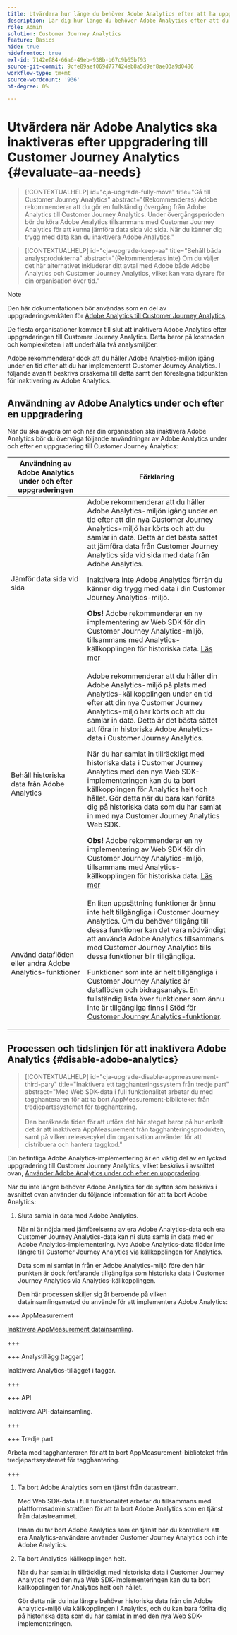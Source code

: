 ```yaml
---
title: Utvärdera hur länge du behöver Adobe Analytics efter att ha uppgraderat till Customer Journey Analytics
description: Lär dig hur länge du behöver Adobe Analytics efter att du uppgraderat till Customer Journey Analytics
role: Admin
solution: Customer Journey Analytics
feature: Basics
hide: true
hidefromtoc: true
exl-id: 7142ef84-66a6-49eb-938b-b67c9b65bf93
source-git-commit: 9cfe89aef069d777424eb8a5d9ef8ae03a9d0486
workflow-type: tm+mt
source-wordcount: '936'
ht-degree: 0%

---
```


# Utvärdera när Adobe Analytics ska inaktiveras efter uppgradering till Customer Journey Analytics {#evaluate-aa-needs}

<!-- markdownlint-disable MD034 -->

>[!CONTEXTUALHELP]
>id="cja-upgrade-fully-move"
>title="Gå till Customer Journey Analytics"
>abstract="(Rekommenderas) Adobe rekommenderar att du gör en fullständig övergång från Adobe Analytics till Customer Journey Analytics. Under övergångsperioden bör du köra Adobe Analytics tillsammans med Customer Journey Analytics för att kunna jämföra data sida vid sida. När du känner dig trygg med data kan du inaktivera Adobe Analytics."

<!-- markdownlint-enable MD034 -->

<!-- markdownlint-disable MD034 -->

>[!CONTEXTUALHELP]
>id="cja-upgrade-keep-aa"
>title="Behåll båda analysprodukterna"
>abstract="(Rekommenderas inte) Om du väljer det här alternativet inkluderar ditt avtal med Adobe både Adobe Analytics och Customer Journey Analytics, vilket kan vara dyrare för din organisation över tid."

<!-- markdownlint-enable MD034 -->

>[!NOTE]
>
>Den här dokumentationen bör användas som en del av uppgraderingsenkäten för [Adobe Analytics till Customer Journey Analytics](https://gigazelle.github.io/cja-ttv/).

De flesta organisationer kommer till slut att inaktivera Adobe Analytics efter uppgraderingen till Customer Journey Analytics. Detta beror på kostnaden och komplexiteten i att underhålla två analysmiljöer.

Adobe rekommenderar dock att du håller Adobe Analytics-miljön igång under en tid efter att du har implementerat Customer Journey Analytics. I följande avsnitt beskrivs orsakerna till detta samt den föreslagna tidpunkten för inaktivering av Adobe Analytics.

## Användning av Adobe Analytics under och efter en uppgradering

När du ska avgöra om och när din organisation ska inaktivera Adobe Analytics bör du överväga följande användningar av Adobe Analytics under och efter en uppgradering till Customer Journey Analytics:

| Användning av Adobe Analytics under och efter uppgraderingen | Förklaring |
|---------|----------|
| Jämför data sida vid sida | Adobe rekommenderar att du håller Adobe Analytics-miljön igång under en tid efter att din nya Customer Journey Analytics-miljö har körts och att du samlar in data. Detta är det bästa sättet att jämföra data från Customer Journey Analytics sida vid sida med data från Adobe Analytics.<p>Inaktivera inte Adobe Analytics förrän du känner dig trygg med data i din Customer Journey Analytics-miljö.</p><p>**Obs!** Adobe rekommenderar en ny implementering av Web SDK för din Customer Journey Analytics-miljö, tillsammans med Analytics-källkopplingen för historiska data. [Läs mer](/help/getting-started/cja-upgrade/cja-upgrade-recommendations.md)</p> |
| Behåll historiska data från Adobe Analytics | Adobe rekommenderar att du håller din Adobe Analytics-miljö på plats med Analytics-källkopplingen under en tid efter att din nya Customer Journey Analytics-miljö har körts och att du samlar in data. Detta är det bästa sättet att föra in historiska Adobe Analytics-data i Customer Journey Analytics.<p>När du har samlat in tillräckligt med historiska data i Customer Journey Analytics med den nya Web SDK-implementeringen kan du ta bort källkopplingen för Analytics helt och hållet. Gör detta när du bara kan förlita dig på historiska data som du har samlat in med nya Customer Journey Analytics Web SDK.</p><p>**Obs!** Adobe rekommenderar en ny implementering av Web SDK för din Customer Journey Analytics-miljö, tillsammans med Analytics-källkopplingen för historiska data. [Läs mer](/help/getting-started/cja-upgrade/cja-upgrade-recommendations.md)</p> |
| Använd dataflöden eller andra Adobe Analytics-funktioner | En liten uppsättning funktioner är ännu inte helt tillgängliga i Customer Journey Analytics. Om du behöver tillgång till dessa funktioner kan det vara nödvändigt att använda Adobe Analytics tillsammans med Customer Journey Analytics tills dessa funktioner blir tillgängliga. <p>Funktioner som inte är helt tillgängliga i Customer Journey Analytics är dataflöden och bidragsanalys. En fullständig lista över funktioner som ännu inte är tillgängliga finns i [Stöd för Customer Journey Analytics-funktioner](/help/getting-started/aa-vs-cja/cja-aa.md).</p> |

## Processen och tidslinjen för att inaktivera Adobe Analytics {#disable-adobe-analytics}

<!-- markdownlint-disable MD034 -->

>[!CONTEXTUALHELP]
>id="cja-upgrade-disable-appmeasurement-third-pary"
>title="Inaktivera ett tagghanteringssystem från tredje part"
>abstract="Med Web SDK-data i full funktionalitet arbetar du med tagghanteraren för att ta bort AppMeasurement-biblioteket från tredjepartssystemet för tagghantering.<br><br>Den beräknade tiden för att utföra det här steget beror på hur enkelt det är att inaktivera AppMeasurement från tagghanteringsprodukten, samt på vilken releasecykel din organisation använder för att distribuera och hantera taggkod."

<!-- markdownlint-enable MD034 -->

Din befintliga Adobe Analytics-implementering är en viktig del av en lyckad uppgradering till Customer Journey Analytics, vilket beskrivs i avsnittet ovan, [Använder Adobe Analytics under och efter en uppgradering](#uses-of-adobe-analytics-during-and-after-an-upgrade).

När du inte längre behöver Adobe Analytics för de syften som beskrivs i avsnittet ovan använder du följande information för att ta bort Adobe Analytics:

1. Sluta samla in data med Adobe Analytics.

   När ni är nöjda med jämförelserna av era Adobe Analytics-data och era Customer Journey Analytics-data kan ni sluta samla in data med er Adobe Analytics-implementering. Nya Adobe Analytics-data flödar inte längre till Customer Journey Analytics via källkopplingen för Analytics.

   Data som ni samlat in från er Adobe Analytics-miljö före den här punkten är dock fortfarande tillgängliga som historiska data i Customer Journey Analytics via Analytics-källkopplingen.

   Den här processen skiljer sig åt beroende på vilken datainsamlingsmetod du använde för att implementera Adobe Analytics:

+++ AppMeasurement

   [Inaktivera AppMeasurement datainsamling](/help/getting-started/cja-upgrade/cja-upgrade-disable-appmeasurement.md).

+++

+++ Analystillägg (taggar)

   Inaktivera Analytics-tillägget i taggar.

+++

+++ API

   Inaktivera API-datainsamling.

+++

+++ Tredje part

   Arbeta med tagghanteraren för att ta bort AppMeasurement-biblioteket från tredjepartssystemet för tagghantering.

+++

1. Ta bort Adobe Analytics som en tjänst från datastream.

   Med Web SDK-data i full funktionalitet arbetar du tillsammans med plattformsadministratören för att ta bort Adobe Analytics som en tjänst från datastreammet.

   Innan du tar bort Adobe Analytics som en tjänst bör du kontrollera att era Analytics-användare använder Customer Journey Analytics och inte Adobe Analytics.

1. Ta bort Analytics-källkopplingen helt.

   När du har samlat in tillräckligt med historiska data i Customer Journey Analytics med den nya Web SDK-implementeringen kan du ta bort källkopplingen för Analytics helt och hållet.

   Gör detta när du inte längre behöver historiska data från din Adobe Analytics-miljö via källkopplingen i Analytics, och du kan bara förlita dig på historiska data som du har samlat in med den nya Web SDK-implementeringen.
